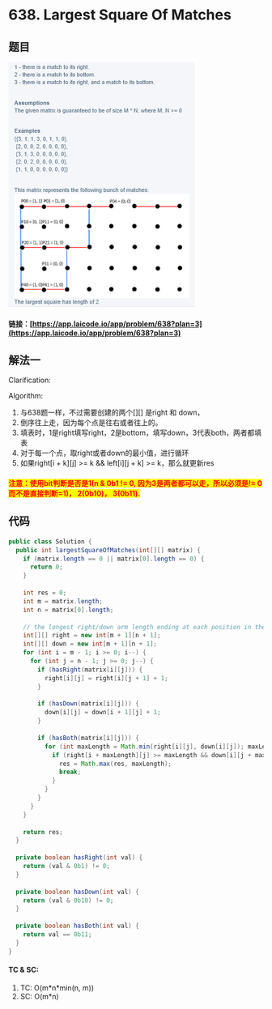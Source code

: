 # 638. Largest Square Of Matches

## 题目

![](<../../.gitbook/assets/image (58) (1) (1) (1).png>)

#### 链接：[https://app.laicode.io/app/problem/638?plan=3](https://app.laicode.io/app/problem/638?plan=3)

## 解法一

Clarification:&#x20;

Algorithm:&#x20;

1. 与638题一样，不过需要创建的两个\[]\[] 是right 和 down，
2. 倒序往上走，因为每个点是往右或者往上的。
3. 填表时，1是right填写right，2是bottom，填写down，3代表both，两者都填表
4. 对于每一个点，取right或者down的最小值，进行循环
5. 如果right\[i + k]\[j] >= k && left\[i]\[j + k] >= k，那么就更新res

#### <mark style="color:red;">注意：使用bit判断是否是1(n & 0b1 != 0, 因为3是两者都可以走，所以必须是!= 0而不是直接判断=1)， 2(0b10)， 3(0b11).</mark>&#x20;

## 代码

```java
public class Solution {
  public int largestSquareOfMatches(int[][] matrix) {
    if (matrix.length == 0 || matrix[0].length == 0) {
      return 0;
    }

    int res = 0;
    int m = matrix.length;
    int n = matrix[0].length;

    // the longest right/down arm length ending at each position in the matrix
    int[][] right = new int[m + 1][n + 1];
    int[][] down = new int[m + 1][n + 1];
    for (int i = m - 1; i >= 0; i--) {
      for (int j = n - 1; j >= 0; j--) {
        if (hasRight(matrix[i][j])) {
          right[i][j] = right[i][j + 1] + 1;
        }

        if (hasDown(matrix[i][j])) {
          down[i][j] = down[i + 1][j] + 1;
        }

        if (hasBoth(matrix[i][j])) {
          for (int maxLength = Math.min(right[i][j], down[i][j]); maxLength >= 1; maxLength--) {
            if (right[i + maxLength][j] >= maxLength && down[i][j + maxLength] >= maxLength) {
              res = Math.max(res, maxLength);
              break;
            }
          }
        }
      }
    }

    return res;
  }

  private boolean hasRight(int val) {
    return (val & 0b1) != 0;
  }

  private boolean hasDown(int val) {
    return (val & 0b10) != 0;
  }

  private boolean hasBoth(int val) {
    return val == 0b11;
  }
}

```

#### TC & SC:&#x20;

1. TC: O(m\*n\*min(n, m))
2. SC: O(m\*n)
